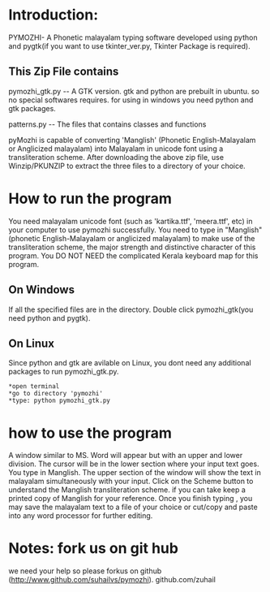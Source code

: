Introduction:
=============

PYMOZHI- A Phonetic malayalam typing software developed using python and pygtk(if you want to use tkinter_ver.py, Tkinter Package is required).

This Zip File contains
----------------------

pymozhi_gtk.py  		-- A GTK version. gtk and python are prebuilt in ubuntu. so no special softwares requires. for  using in windows you need python and gtk packages.

patterns.py	 		-- The files that contains classes and functions

pyMozhi is capable of converting 'Manglish' (Phonetic English-Malayalam 
or Anglicized malayalam) into Malayalam in unicode font using 
a transliteration scheme. After downloading the above zip 
file, use Winzip/PKUNZIP to extract the three files to a directory 
of your choice. 

How to run the program
======================

You need malayalam unicode font (such as 'kartika.ttf', 'meera.ttf', etc) in your computer to use pymozhi successfully. You need to type in 
"Manglish"(phonetic English-Malayalam or anglicized malayalam) to make use of the transliteration scheme, the major strength and distinctive character of 
this program. You DO NOT NEED the complicated Kerala keyboard map for 
this program. 

On Windows
----------

If all the specified files are in the directory.
Double click pymozhi_gtk(you need python and pygtk).


On Linux
--------

Since python and gtk are avilable on Linux, you dont need any additional packages to run pymozhi_gtk.py.

	*open terminal
	*go to directory 'pymozhi'
	*type: python pymozhi_gtk.py


how to use the program
======================

A window similar to MS. Word will appear but with an 
upper and lower  division. The cursor will be in the lower section where 
your  input text goes. You type in Manglish.  The upper section of the window 
will show the text in malayalam simultaneously with your input. Click on the Scheme button to understand the Manglish transliteration scheme. if you can take keep a printed copy of Manglish for your reference. 
Once you finish typing , you may save the malayalam text to a file of 
your choice or cut/copy and paste into any word processor for further 
editing.


Notes: fork us on git hub
=========================

we need your help so please forkus on github (http://www.github.com/suhailvs/pymozhi). github.com/zuhail
